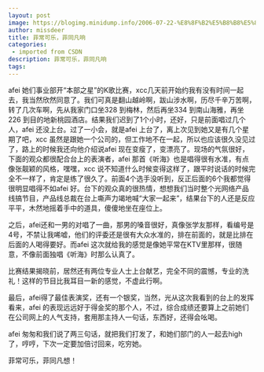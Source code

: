 ```yaml
---
layout: post
image: https://blogimg.minidump.info/2006-07-22-%E8%8F%B2%E5%B8%B8%E5%8F%AF%E4%B9%90%EF%BC%8C%E8%8F%B2%E5%90%8C%E5%87%A1%E5%93%8D.md
author: missdeer
title: 菲常可乐，菲同凡响
categories: 
 - imported from CSDN
description: 菲常可乐，菲同凡响
tags: 
---
```


afei 她们事业部开“本部之星”的K歌比赛，xcc几天前开始约我有没有时间一起去，我当然欣然同意了。我们可真是翻山越岭啊，跋山涉水啊，历尽千辛万苦啊，转了几次车啊，先从我家门口坐328 到梅林，然后再坐334 到南山海雅，再坐226 到目的地新桃园酒店。结果我们迟到了1个小时，还好，只是前面唱过几个人，afei 还没上台。过了一小会，就是afei 上台了，离上次见到她又是有几个星期了吧，xcc 虽然是跟她一个公司的，但工作地不在一起，所以也应该很久没见过了，路上的时候我还向他介绍说afei 现在变瘦了，变漂亮了。现场的气氛很好，下面的观众都很配合台上的表演者，afei 那首《听海》也是唱得很有水准，有点像张靓颖的风格，嘿嘿，xcc 说不知道什么时候变得这样了，跟平时说话的时候完全不一样了，肯定是练了很久了。前面4个选手没听到，反正后面的6个我都觉得很明显唱得不如afei 好。台下的观众真的很热情，想想我们当时整个光网络产品线搞节目，产品线总裁在台上嘶声力竭地喊“大家一起来”，结果台下的人还是反应平平，木然地摇着手中的道具，傻傻地坐在座位上。

之后，afei还和一男的对唱了一曲，那男的嗓音很好，真像张学友那样，看编号是4号，不禁让我唏嘘，他们的评委还是很有大众水准的，排在前面的，就是比排在后面的人喝得要好。而afei 这次就给我的感觉是像她平常在KTV里那样，很随意，不像前面独唱《听海》时那么认真了。

比赛结果揭晓前，居然还有两位专业人士上台献艺，完全不同的震憾，专业的洗礼！这样的节目比我耳目一新的感觉，不虚此行啊。

最后，afei得了最佳表演奖，还有一个银奖，当然，光从这次我看到的台上的发挥看来，afei 的表现远远好于得金奖的那个人，不过，综合成绩还要算上之前她们在公司网上的人气支持，套用那主持人一句话，东西好，还得会吆喝。

afei 匆匆和我们说了两三句话，就把我们打发了，和她们部门的人一起去high 了，哼哼，下次一定要加倍讨回来，吃穷她。

菲常可乐，菲同凡想！ 
